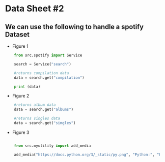 # Data Sheet #2

## We can use the following to handle a spotify __Dataset__

* Figure 1

```python
    from src.spotify import Service

    search = Service("search")

    #returns compilation data
    data = search.get("compilation")

    print (data)
```

* Figure 2

```python
    #returns album data
    data = search.get("albums")

    #returns singles data
    data = search.get("singles")

```

* Figure 3

```python

    from src.myutility import add_media

    add_media("https://docs.python.org/3/_static/py.png", "Python:", "Famous familiar logo")

```
